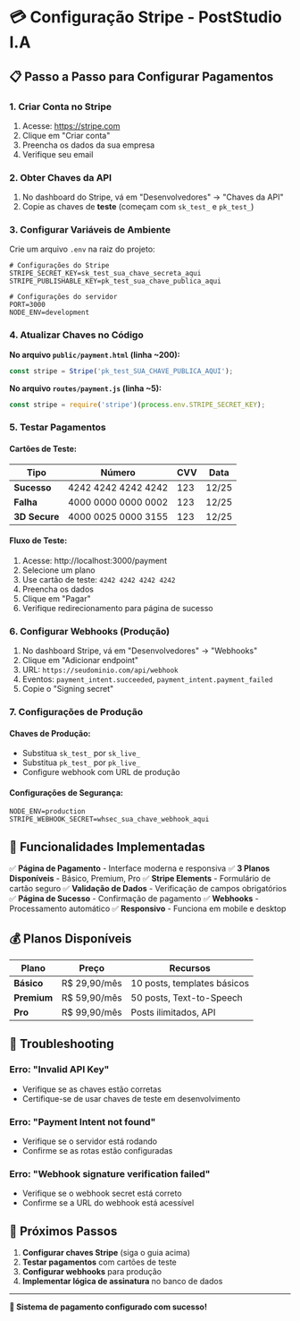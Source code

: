 # 💳 Configuração Stripe - PostStudio I.A

## 📋 **Passo a Passo para Configurar Pagamentos**

### 1. **Criar Conta no Stripe**

1. Acesse: https://stripe.com
2. Clique em "Criar conta"
3. Preencha os dados da sua empresa
4. Verifique seu email

### 2. **Obter Chaves da API**

1. No dashboard do Stripe, vá em "Desenvolvedores" → "Chaves da API"
2. Copie as chaves de **teste** (começam com `sk_test_` e `pk_test_`)

### 3. **Configurar Variáveis de Ambiente**

Crie um arquivo `.env` na raiz do projeto:

```env
# Configurações do Stripe
STRIPE_SECRET_KEY=sk_test_sua_chave_secreta_aqui
STRIPE_PUBLISHABLE_KEY=pk_test_sua_chave_publica_aqui

# Configurações do servidor
PORT=3000
NODE_ENV=development
```

### 4. **Atualizar Chaves no Código**

**No arquivo `public/payment.html` (linha ~200):**
```javascript
const stripe = Stripe('pk_test_SUA_CHAVE_PUBLICA_AQUI');
```

**No arquivo `routes/payment.js` (linha ~5):**
```javascript
const stripe = require('stripe')(process.env.STRIPE_SECRET_KEY);
```

### 5. **Testar Pagamentos**

#### **Cartões de Teste:**

| Tipo | Número | CVV | Data |
|------|--------|-----|------|
| **Sucesso** | 4242 4242 4242 4242 | 123 | 12/25 |
| **Falha** | 4000 0000 0000 0002 | 123 | 12/25 |
| **3D Secure** | 4000 0025 0000 3155 | 123 | 12/25 |

#### **Fluxo de Teste:**

1. Acesse: http://localhost:3000/payment
2. Selecione um plano
3. Use cartão de teste: `4242 4242 4242 4242`
4. Preencha os dados
5. Clique em "Pagar"
6. Verifique redirecionamento para página de sucesso

### 6. **Configurar Webhooks (Produção)**

1. No dashboard Stripe, vá em "Desenvolvedores" → "Webhooks"
2. Clique em "Adicionar endpoint"
3. URL: `https://seudominio.com/api/webhook`
4. Eventos: `payment_intent.succeeded`, `payment_intent.payment_failed`
5. Copie o "Signing secret"

### 7. **Configurações de Produção**

#### **Chaves de Produção:**
- Substitua `sk_test_` por `sk_live_`
- Substitua `pk_test_` por `pk_live_`
- Configure webhook com URL de produção

#### **Configurações de Segurança:**
```env
NODE_ENV=production
STRIPE_WEBHOOK_SECRET=whsec_sua_chave_webhook_aqui
```

## 🎯 **Funcionalidades Implementadas**

✅ **Página de Pagamento** - Interface moderna e responsiva
✅ **3 Planos Disponíveis** - Básico, Premium, Pro
✅ **Stripe Elements** - Formulário de cartão seguro
✅ **Validação de Dados** - Verificação de campos obrigatórios
✅ **Página de Sucesso** - Confirmação de pagamento
✅ **Webhooks** - Processamento automático
✅ **Responsivo** - Funciona em mobile e desktop

## 💰 **Planos Disponíveis**

| Plano | Preço | Recursos |
|-------|--------|---------|
| **Básico** | R$ 29,90/mês | 10 posts, templates básicos |
| **Premium** | R$ 59,90/mês | 50 posts, Text-to-Speech |
| **Pro** | R$ 99,90/mês | Posts ilimitados, API |

## 🔧 **Troubleshooting**

### Erro: "Invalid API Key"
- Verifique se as chaves estão corretas
- Certifique-se de usar chaves de teste em desenvolvimento

### Erro: "Payment Intent not found"
- Verifique se o servidor está rodando
- Confirme se as rotas estão configuradas

### Erro: "Webhook signature verification failed"
- Verifique se o webhook secret está correto
- Confirme se a URL do webhook está acessível

## 🚀 **Próximos Passos**

1. **Configurar chaves Stripe** (siga o guia acima)
2. **Testar pagamentos** com cartões de teste
3. **Configurar webhooks** para produção
4. **Implementar lógica de assinatura** no banco de dados

---

**🎉 Sistema de pagamento configurado com sucesso!**

